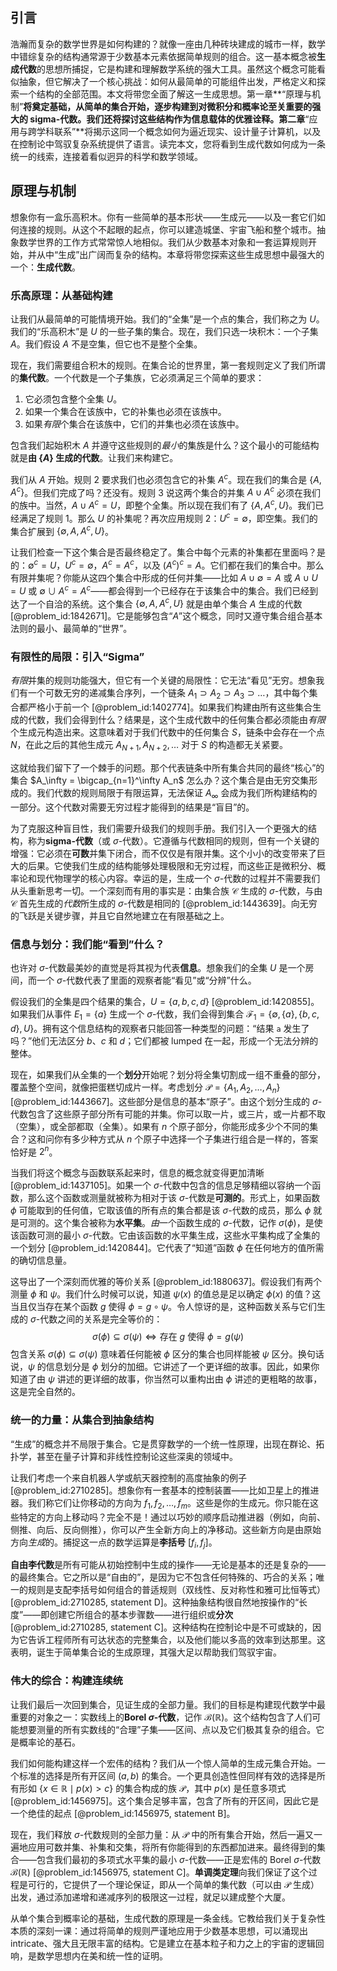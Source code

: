 ## 引言
浩瀚而复杂的数学世界是如何构建的？就像一座由几种砖块建成的城市一样，数学中错综复杂的结构通常源于少数基本元素依据简单规则的组合。这一基本概念被**生成代数**的思想所捕捉，它是构建和理解数学系统的强大工具。虽然这个概念可能看似抽象，但它解决了一个核心挑战：如何从最简单的可能组件出发，严格定义和探索一个结构的全部范围。本文将带您全面了解这一生成思想。第一章**“原理与机制”**将奠定基础，从简单的集合开始，逐步构建到对微积分和概率论至关重要的强大的 sigma-代数。我们还将探讨这些结构作为信息载体的优雅诠释。第二章**“应用与跨学科联系”**将揭示这同一个概念如何为逼近现实、设计量子计算机，以及在控制论中驾驭复杂系统提供了语言。读完本文，您将看到生成代数如何成为一条统一的线索，连接着看似迥异的科学和数学领域。

## 原理与机制

想象你有一盒乐高积木。你有一些简单的基本形状——生成元——以及一套它们如何连接的规则。从这个不起眼的起点，你可以建造城堡、宇宙飞船和整个城市。抽象数学世界的工作方式常常惊人地相似。我们从少数基本对象和一套运算规则开始，并从中“生成”出广阔而复杂的结构。本章将带您探索这些生成思想中最强大的一个：**生成代数**。

### 乐高原理：从基础构建

让我们从最简单的可能情境开始。我们的“全集”是一个点的集合，我们称之为 $U$。我们的“乐高积木”是 $U$ 的一些子集的集合。现在，我们只选一块积木：一个子集 $A$。我们假设 $A$ 不是空集，但它也不是整个全集。

现在，我们需要组合积木的规则。在集合论的世界里，第一套规则定义了我们所谓的**集代数**。一个代数是一个子集族，它必须满足三个简单的要求：
1.  它必须包含整个全集 $U$。
2.  如果一个集合在该族中，它的补集也必须在该族中。
3.  如果*有限*个集合在该族中，它们的并集也必须在该族中。

包含我们起始积木 $A$ 并遵守这些规则的*最小*的集族是什么？这个最小的可能结构就是**由 $\{A\}$ 生成的代数**。让我们来构建它。

我们从 $A$ 开始。规则 2 要求我们也必须包含它的补集 $A^c$。现在我们的集合是 $\{A, A^c\}$。但我们完成了吗？还没有。规则 3 说这两个集合的并集 $A \cup A^c$ 必须在我们的族中。当然，$A \cup A^c = U$，即整个全集。所以现在我们有了 $\{A, A^c, U\}$。我们已经满足了规则 1。那么 $U$ 的补集呢？再次应用规则 2：$U^c = \emptyset$，即空集。我们的集合扩展到 $\{\emptyset, A, A^c, U\}$。

让我们检查一下这个集合是否最终稳定了。集合中每个元素的补集都在里面吗？是的：$\emptyset^c = U$，$U^c = \emptyset$，$A^c=A^c$，以及 $(A^c)^c = A$。它们都在我们的集合中。那么有限并集呢？你能从这四个集合中形成的任何并集——比如 $A \cup \emptyset = A$ 或 $A \cup U = U$ 或 $\emptyset \cup A^c = A^c$——都会得到一个已经存在于该集合中的集合。我们已经到达了一个自洽的系统。这个集合 $\{\emptyset, A, A^c, U\}$ 就是由单个集合 $A$ 生成的代数 [@problem_id:1842671]。它是能够包含“$A$”这个概念，同时又遵守集合组合基本法则的最小、最简单的“世界”。

### 有限性的局限：引入“Sigma”

*有限*并集的规则功能强大，但它有一个关键的局限性：它无法“看见”无穷。想象我们有一个可数无穷的递减集合序列，一个链条 $A_1 \supset A_2 \supset A_3 \supset \dots$，其中每个集合都严格小于前一个 [@problem_id:1402774]。如果我们构建由所有这些集合生成的代数，我们会得到什么？结果是，这个生成代数中的任何集合都必须能由*有限*个生成元构造出来。这意味着对于我们代数中的任何集合 $S$，链条中会存在一个点 $N$，在此之后的其他生成元 $A_{N+1}, A_{N+2}, \dots$ 对于 $S$ 的构造都无关紧要。

这就给我们留下了一个棘手的问题。那个代表链条中所有集合共同的最终“核心”的集合 $A_\infty = \bigcap_{n=1}^\infty A_n$ 怎么办？这个集合是由无穷交集形成的。我们代数的规则局限于有限运算，无法保证 $A_\infty$ 会成为我们所构建结构的一部分。这个代数对需要无穷过程才能得到的结果是“盲目”的。

为了克服这种盲目性，我们需要升级我们的规则手册。我们引入一个更强大的结构，称为**sigma-代数**（或 $\sigma$-代数）。它遵循与代数相同的规则，但有一个关键的增强：它必须在**可数**并集下闭合，而不仅仅是有限并集。这个小小的改变带来了巨大的后果。它使我们生成的结构能够处理极限和无穷过程，而这些正是微积分、概率论和现代物理学的核心内容。幸运的是，生成一个 $\sigma$-代数的过程并不需要我们从头重新思考一切。一个深刻而有用的事实是：由集合族 $\mathcal{C}$ 生成的 $\sigma$-代数，与由 $\mathcal{C}$ 首先生成的*代数*所生成的 $\sigma$-代数是相同的 [@problem_id:1443639]。向无穷的飞跃是关键步骤，并且它自然地建立在有限基础之上。

### 信息与划分：我们能“看到”什么？

也许对 $\sigma$-代数最美妙的直觉是将其视为代表**信息**。想象我们的全集 $U$ 是一个房间，而一个 $\sigma$-代数代表了里面的观察者能“看见”或“分辨”什么。

假设我们的全集是四个结果的集合，$U = \{a, b, c, d\}$ [@problem_id:1420855]。如果我们从事件 $E_1 = \{a\}$ 生成一个 $\sigma$-代数，我们会得到集合 $\mathcal{F}_1 = \{\emptyset, \{a\}, \{b, c, d\}, U\}$。拥有这个信息结构的观察者只能回答一种类型的问题：“结果 `a` 发生了吗？”他们无法区分 $b$、$c$ 和 $d$；它们都被 lumped 在一起，形成一个无法分辨的整体。

现在，如果我们从全集的一个**划分**开始呢？划分将全集切割成一组不重叠的部分，覆盖整个空间，就像把蛋糕切成片一样。考虑划分 $\mathcal{P} = \{A_1, A_2, \ldots, A_n\}$ [@problem_id:1443667]。这些部分是信息的基本“原子”。由这个划分生成的 $\sigma$-代数包含了这些原子部分所有可能的并集。你可以取一片，或三片，或一片都不取（空集），或全部都取（全集）。如果有 $n$ 个原子部分，你能形成多少个不同的集合？这和问你有多少种方式从 $n$ 个原子中选择一个子集进行组合是一样的，答案恰好是 $2^n$。

当我们将这个概念与函数联系起来时，信息的概念就变得更加清晰 [@problem_id:1437105]。如果一个 $\sigma$-代数中包含的信息足够精细以容纳一个函数，那么这个函数或测量就被称为相对于该 $\sigma$-代数是**可测的**。形式上，如果函数 $\phi$ 可能取到的任何值，它取该值的所有点的集合都是该 $\sigma$-代数的成员，那么 $\phi$ 就是可测的。这个集合被称为**水平集**。*由*一个函数生成的 $\sigma$-代数，记作 $\sigma(\phi)$，是使该函数可测的最小 $\sigma$-代数。它由该函数的水平集生成，这些水平集构成了全集的一个划分 [@problem_id:1420844]。它代表了“知道”函数 $\phi$ 在任何地方的值所需的确切信息量。

这导出了一个深刻而优雅的等价关系 [@problem_id:1880637]。假设我们有两个测量 $\phi$ 和 $\psi$。我们什么时候可以说，知道 $\psi(x)$ 的值总是足以确定 $\phi(x)$ 的值？这当且仅当存在某个函数 $g$ 使得 $\phi = g \circ \psi$。令人惊讶的是，这种函数关系与它们生成的 $\sigma$-代数之间的关系是完全等价的：
$$ \sigma(\phi) \subseteq \sigma(\psi) \iff \text{存在 } g \text{ 使得 } \phi = g(\psi) $$
包含关系 $\sigma(\phi) \subseteq \sigma(\psi)$ 意味着任何能被 $\phi$ 区分的集合也同样能被 $\psi$ 区分。换句话说，$\psi$ 的信息划分是 $\phi$ 划分的加细。它讲述了一个更详细的故事。因此，如果你知道了由 $\psi$ 讲述的更详细的故事，你当然可以重构出由 $\phi$ 讲述的更粗略的故事，这是完全自然的。

### 统一的力量：从集合到抽象结构

“生成”的概念并不局限于集合。它是贯穿数学的一个统一性原理，出现在群论、拓扑学，甚至在量子计算和非线性控制论这些深奥的领域中。

让我们考虑一个来自机器人学或航天器控制的高度抽象的例子 [@problem_id:2710285]。想象你有一套基本的控制装置——比如卫星上的推进器。我们称它们让你移动的方向为 $f_1, f_2, \ldots, f_m$。这些是你的生成元。你只能在这些特定的方向上移动吗？完全不是！通过以巧妙的顺序启动推进器（例如，向前、侧推、向后、反向侧推），你可以产生全新方向上的净移动。这些新方向是由原始方向*生成*的。捕捉这一点的数学运算是**李括号** $[f_i, f_j]$。

**自由李代数**是所有可能从初始控制中生成的操作——无论是基本的还是复杂的——的最终集合。它之所以是“自由的”，是因为它不包含任何特殊的、巧合的关系；唯一的规则是支配李括号如何组合的普适规则（双线性、反对称性和雅可比恒等式）[@problem_id:2710285, statement D]。这种抽象结构很自然地按操作的“长度”——即创建它所组合的基本步骤数——进行组织或**分次** [@problem_id:2710285, statement C]。这种结构在控制论中是不可或缺的，因为它告诉工程师所有可达状态的完整集合，以及他们能以多高的效率到达那里。这表明，诞生于简单集合论的生成原理，其强大足以帮助我们驾驭宇宙。

### 伟大的综合：构建连续统

让我们最后一次回到集合，见证生成的全部力量。我们的目标是构建现代数学中最重要的对象之一：实数线上的**Borel $\sigma$-代数**，记作 $\mathcal{B}(\mathbb{R})$。这个结构包含了人们可能想要测量的所有实数线的“合理”子集——区间、点以及它们极其复杂的组合。它是概率论的基石。

我们如何能构建这样一个宏伟的结构？我们从一个惊人简单的生成元集合开始。一个标准的选择是所有开区间 $(a, b)$ 的集合。一个更具创造性但同样有效的选择是所有形如 $\{x \in \mathbb{R} \mid p(x) > c\}$ 的集合构成的族 $\mathcal{P}$，其中 $p(x)$ 是任意多项式 [@problem_id:1456975]。这个集合足够丰富，包含了所有的开区间，因此它是一个绝佳的起点 [@problem_id:1456975, statement B]。

现在，我们释放 $\sigma$-代数规则的全部力量：从 $\mathcal{P}$ 中的所有集合开始，然后一遍又一遍地应用可数并集、补集和交集，将所有你能得到的东西都加进来。最终得到的集合——包含我们最初的多项式水平集的最小 $\sigma$-代数——正是宏伟的 Borel $\sigma$-代数 $\mathcal{B}(\mathbb{R})$ [@problem_id:1456975, statement C]。**单调类定理**向我们保证了这个过程是可行的，它提供了一个理论保证，即从一个简单的集代数（可以由 $\mathcal{P}$ 生成）出发，通过添加递增和递减序列的极限这一过程，就足以建成整个大厦。

从单个集合到概率论的基础，生成代数的原理是一条金线。它教给我们关于复杂性本质的深刻一课：通过将简单的规则严谨地应用于少数基本思想，可以涌现出 intricate、强大且无限丰富的结构。它是建立在基本粒子和力之上的宇宙的逻辑回响，是数学思想内在美和统一性的证明。

